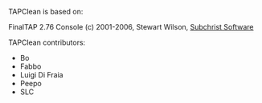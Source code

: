 TAPClean is based on:

 FinalTAP 2.76 Console
 (c) 2001-2006, Stewart Wilson, [Subchrist Software](http://www.subchristsoftware.com/)


TAPClean contributors:

- Bo
- Fabbo
- Luigi Di Fraia
- Peepo
- SLC

